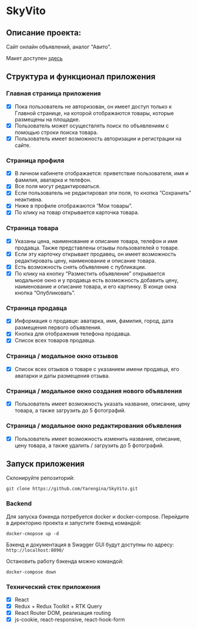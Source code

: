 # SkyVito

## Описание проекта:

Cайт онлайн объявлений, аналог "Авито".

Макет доступен [здесь](https://www.figma.com/file/ISqzPS7Sym7V004jFo5buE/%D0%A1%D0%B0%D0%B9%D1%82-%D0%B0%D0%BD%D0%B0%D0%BB%D0%BE%D0%B3-%D0%90%D0%B2%D0%B8%D1%82%D0%BE?node-id=0%3A1&t=TkHwMTtpkVn5B1xD-0)

## Структура и функционал приложения

### Главная страница приложения

- [x] Пока пользователь не авторизован, он имеет доступ только к Главной странице, на которой отображаются товары, которые размещены на площадке.
- [x] Пользователь может осуществлять поиск по объявлениям с помощью строки поиска товара.
- [x] Пользователь имеет возможность авторизации и регистрации на сайте.

### Страница профиля

- [x] В личном кабинете отображается: приветствие пользователя, имя и фамилия, аватарка и телефон.
- [x] Все поля могут редактироваться.
- [x] Если пользователь не редактировал эти поля, то кнопка “Сохранить” неактивна. 
- [x] Ниже в профиле отображаются “Мои товары”.
- [x] По клику на товар открывается карточка товара.

### Страница товара

- [x] Указаны цена, наименование и описание товара, телефон и имя продавца. Также представлены отзывы пользователей о товаре. 
- [x] Если эту карточку открывает продавец, он имеет возможность редактировать цену, наименование и описание товара.
- [x] Есть возможность снять объявление с публикации.
- [x] По клику на кнопку “Разместить объявление” открывается модальное окно и у продавца есть возможность добавить цену, наименование и описание товара, и его картинку. В конце окна кнопка “Опубликовать”.

### Страница продавца

- [x] Информация о продавце: аватарка, имя, фамилия, город, дата размещения первого объявления.
- [x] Кнопка для отображения телефона продавца.
- [x] Список всех товаров продавца.

### Страница / модальное окно отзывов

- [x] Список всех отзывов о товаре с указанием имени продавца, его аватарки и даты размещения отзыва.

### Страница / модальное окно создания нового объявления

- [x] Пользователь имеет возможность указать название, описание, цену товара, а также загрузить до 5 фотографий.

### Страница / модальное окно редактирования объявления

- [x] Пользователь имеет возможность изменить название, описание, цену товара, а также удалить / загрузить до 5 фотографий.

## Запуск приложения

Склонируйте репозиторий:

```
git clone https://github.com/Yarengina/SkyVito.git
```

### Backend

Для запуска бэкенда потребуется docker и docker-compose.
Перейдите в директорию проекта и запустите бэкенд командой:

```
docker-cmopose up -d
```

Бэкенд и документация в Swagger GUI будут доступны по адресу: `http://localhost:8090/`

Остановить работу бэкенда можно командой:

```
docker-compose down
```

### Технический стек приложения

- [x] React
- [x] Redux + Redux Toolkit + RTK Query
- [x] React Router DOM, реализация routing
- [x] js-cookie, react-responsive, react-hook-form
